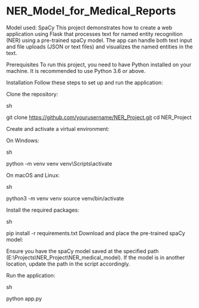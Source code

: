 # NER_Model_for_Medical_Reports
Model used: SpaCy
This project demonstrates how to create a web application using Flask that processes text for named entity recognition (NER) using a pre-trained spaCy model. The app can handle both text input and file uploads (JSON or text files) and visualizes the named entities in the text.

Prerequisites
To run this project, you need to have Python installed on your machine. It is recommended to use Python 3.6 or above.

Installation
Follow these steps to set up and run the application:

Clone the repository:

sh

git clone https://github.com/yourusername/NER_Project.git
cd NER_Project

Create and activate a virtual environment:

On Windows:

sh

python -m venv venv
venv\Scripts\activate

On macOS and Linux:

sh

python3 -m venv venv
source venv/bin/activate

Install the required packages:

sh

pip install -r requirements.txt
Download and place the pre-trained spaCy model:

Ensure you have the spaCy model saved at the specified path (E:\Projects\NER_Project\NER_medical_model). If the model is in another location, update the path in the script accordingly.

Run the application:

sh

python app.py
